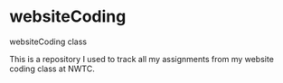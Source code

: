 # websiteCoding
websiteCoding class

This is a repository I used to track all my assignments from my website coding class at NWTC.
